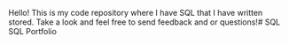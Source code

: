 Hello! This is my code repository where I have SQL that I have written stored.  Take a look and feel free to send feedback and or questions!# SQL
SQL Portfolio

